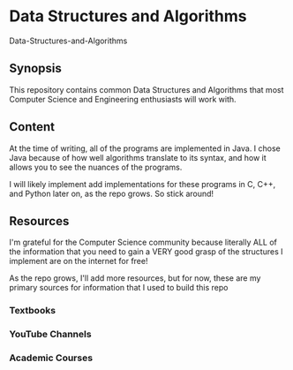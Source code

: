 # Data Structures and Algorithms

Data-Structures-and-Algorithms
## Synopsis 
This repository contains common Data Structures and Algorithms that most Computer Science and Engineering enthusiasts will work with. 

## Content
At the time of writing, all of the programs are implemented in Java. I chose Java because of how well algorithms translate to its syntax, 
and how it allows you to see the nuances of the programs. 

I will likely implement add implementations for these programs in C, C++, and Python later on, as the repo grows. So stick around! 

## Resources 
I'm grateful for the Computer Science community because literally ALL of the information that you need to gain a VERY good grasp of 
the structures I implement are on the internet for free! 

As the repo grows, I'll add more resources, but for now, these are my primary sources for information that I used to build this repo 

### Textbooks 

### YouTube Channels 

### Academic Courses 


